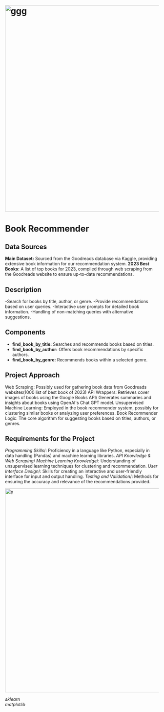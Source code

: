 # <img width="674" alt="ggg" src="https://github.com/ParinazMDI/Final-project/assets/148059593/13b99f3d-722c-4e68-a5cf-5c2fa46c4d58">
# Book Recommender

## Data Sources
**Main Dataset:** Sourced from the Goodreads database via Kaggle, providing extensive book information for our recommendation system.
**2023 Best Books:** A list of top books for 2023, compiled through web scraping from the Goodreads website to ensure up-to-date recommendations.

## Description
-Search for books by title, author, or genre.
-Provide recommendations based on user queries.
-Interactive user prompts for detailed book information.
-Handling of non-matching queries with alternative suggestions.

## Components
- **find_book_by_title:** Searches and recommends books based on titles.
- **find_book_by_author:** Offers book recommendations by specific authors.
- **find_book_by_genre:** Recommends books within a selected genre.

## Project Approach
Web Scraping: Possibly used for gathering book data from Goodreads websites(1000 list of best book of 2023)
API Wrappers: Retrieves cover images of books using the Google Books API/ Generates summaries and insights about books using OpenAI's Chat GPT model.
Unsupervised Machine Learning: Employed in the book recommender system, possibly for clustering similar books or analyzing user preferences.
Book Recommender Logic: The core algorithm for suggesting books based on titles, authors, or genres.



## Requirements for the Project
*Programming Skills*/: Proficiency in a language like Python, especially in data handling (Pandas) and machine learning libraries.
*API Knowledge & Web Scraping*/
*Machine Learning Knowledge*/: Understanding of unsupervised learning techniques for clustering and recommendation.
*User Interface Design*/: Skills for creating an interactive and user-friendly interface for input and output handling.
*Testing and Validation*/: Methods for ensuring the accuracy and relevance of the recommendations provided.

<img width="666" alt="p" src="https://github.com/ParinazMDI/Final-project/assets/148059593/3f5ff1d5-33fd-4f36-bbc9-238fab1b3324">


*sklearn*\
*matplotlib*

